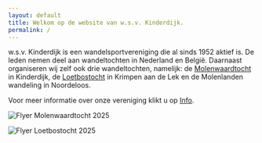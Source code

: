```yaml
---
layout: default
title: Welkom op de website van w.s.v. Kinderdijk.
permalink: /
---
```

w.s.v. Kinderdijk is een wandelsportvereniging die al sinds 1952 aktief is. De leden nemen deel aan wandeltochten in Nederland en Belgi&euml;. Daarnaast organiseren wij zelf ook drie wandeltochten, namelijk: de [Molenwaardtocht](/molenwaardtocht) in Kinderdijk, de [Loetbostocht](/loetbostocht) in Krimpen aan de Lek en de Molenlanden wandeling in Noordeloos.

Voor meer informatie over onze vereniging klikt u op [Info](/info).

![Flyer Molenwaardtocht 2025](/assets/images/Flyer_MWT_2025.jpg "Flyer Molenwaardtocht 2025")

![Flyer Loetbostocht 2025](/assets/images/Flyer_Loet_2025.jpg "Flyer Loetbostocht 2025")
